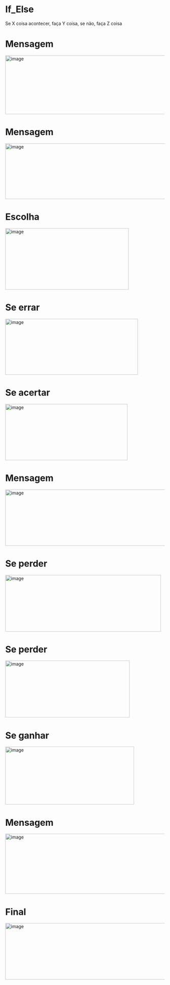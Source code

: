 # If_Else
Se X coisa acontecer, faça Y coisa, se não, faça Z coisa
<h1>Mensagem</h1>
 <img width="685" height="185" alt="image" src="https://github.com/user-attachments/assets/54e51d5c-e206-4cf5-ad96-c69c5c8576f5" />
 <h1>Mensagem</h1>
<img width="1087" height="175" alt="image" src="https://github.com/user-attachments/assets/a73814a2-a909-484f-976b-05db7170c86b" />
<h1>Escolha</h1>
<img width="390" height="193" alt="image" src="https://github.com/user-attachments/assets/c578cdc1-dca3-48a9-88b5-b18c7e5f4111" />
<h1>Se errar</h1>
<img width="419" height="176" alt="image" src="https://github.com/user-attachments/assets/65b8fb17-be50-445c-9e97-dd9f6d4092c0" />
<h1>Se acertar</h1>
<img width="386" height="177" alt="image" src="https://github.com/user-attachments/assets/19f6758c-c236-47b5-b3e2-dc8278006cef" />
<h1>Mensagem</h1>
<img width="903" height="177" alt="image" src="https://github.com/user-attachments/assets/24d8b8ae-dc0d-4f0c-8002-6241bd1c553f" />
<h1>Se perder</h1>
<img width="492" height="178" alt="image" src="https://github.com/user-attachments/assets/71405268-f85e-4b3b-bc10-6f7ac431ce09" />
<H1>Se perder</H1>
<img width="393" height="179" alt="image" src="https://github.com/user-attachments/assets/fe0f590a-af3d-458f-8fc2-252906d9486b" />
<h1>Se ganhar</h1>
<img width="407" height="182" alt="image" src="https://github.com/user-attachments/assets/7d4ad3a2-90af-4f6b-bb9b-7df1012da010" />
<h1>Mensagem</h1>
<img width="805" height="189" alt="image" src="https://github.com/user-attachments/assets/47ce1d35-082b-4833-8955-46442bc767cd" />

<h1>Final</h1>
<img width="533" height="178" alt="image" src="https://github.com/user-attachments/assets/c1e2a5a4-4964-4bc9-b8f5-e005ae0011bb" />

